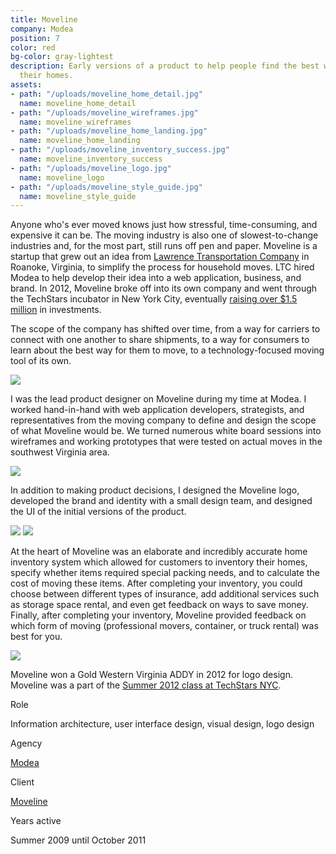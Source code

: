 ```yaml
---
title: Moveline
company: Modea
position: 7
color: red
bg-color: gray-lightest
description: Early versions of a product to help people find the best way to move
  their homes.
assets:
- path: "/uploads/moveline_home_detail.jpg"
  name: moveline_home_detail
- path: "/uploads/moveline_wireframes.jpg"
  name: moveline_wireframes
- path: "/uploads/moveline_home_landing.jpg"
  name: moveline_home_landing
- path: "/uploads/moveline_inventory_success.jpg"
  name: moveline_inventory_success
- path: "/uploads/moveline_logo.jpg"
  name: moveline_logo
- path: "/uploads/moveline_style_guide.jpg"
  name: moveline_style_guide
---
```


Anyone who's ever moved knows just how stressful, time-consuming, and expensive it can be. The moving industry is also one of slowest-to-change industries and, for the most part, still runs off pen and paper. Moveline is a startup that grew out an idea from [Lawrence Transportation Company](http://lawrencetransportation.com) in Roanoke, Virginia, to simplify the  process for household moves. LTC hired Modea to help develop their idea into a web application, business, and brand. In 2012, Moveline broke off into its own company and went through the TechStars incubator in New York City, eventually [raising over $1.5 million](http://pandodaily.com/2012/10/31/moveline-raises-1-5-million-to-deal-with-moving-companies-so-you-never-have-to/) in investments.

The scope of the company has shifted over time, from a way for carriers to connect with one another to share shipments, to a way for consumers to learn about the best way for them to move, to a technology-focused moving tool of its own.

<div class="mt-sm-4 mb-sm-4 ml-md-n4 mr-md-n4">
<img src="/uploads/moveline_wireframes.jpg">
</div>

I was the lead product designer on Moveline during my time at Modea. I worked hand-in-hand with web application developers, strategists, and representatives from the moving company to define and design the scope of what Moveline would be. We turned numerous white board sessions into wireframes and working prototypes that were tested on actual moves in the southwest Virginia area.

<div class="mt-sm-4 mb-sm-4 ml-md-n4 mr-md-n4">
<img src="/uploads/moveline_logo.jpg">
</div>

In addition to making product decisions, I designed the Moveline logo, developed the brand and identity with a small design team, and designed the UI of the initial versions of the product. 

<div class="mt-sm-4 mb-sm-4 ml-md-n4 mr-md-n4">
<img src="/uploads/moveline_home_landing.jpg">
<img src="/uploads/moveline_home_detail.jpg">
</div>

At the heart of Moveline was an elaborate and incredibly accurate home inventory system which allowed for customers to inventory their homes, specify whether items required special packing needs, and to calculate the cost of moving these items. After completing your inventory, you could choose between different types of insurance, add additional services such as storage space rental, and even get feedback on ways to save money. Finally, after completing your inventory, Moveline provided feedback on which form of moving (professional movers, container, or truck rental) was best for you.

<div class="mt-sm-4 mb-sm-4 ml-md-n4 mr-md-n4">
<img src="/uploads/moveline_inventory_success.jpg">
</div>

Moveline won a Gold Western Virginia ADDY in 2012 for logo design.
Moveline was a part of the [Summer 2012 class at TechStars NYC](http://techcrunch.com/2012/06/14/the-full-run-down-on-all-13-startups-at-techstars-nyc-demo-day-2012/).


<div class="col-group text-small mt-sm-4 mb-sm-4">
    <div class="col col-sm-12 col-md-3">
        <p class="bold mb-sm-0 mb-md-1">Role</p>
    </div>
    <div class="col col-sm-12 col-md-9">
        <p class="mb-sm-1">Information architecture, user interface design, visual design, logo design</p>
    </div>
    <div class="col col-sm-12 col-md-3">
        <p class="bold mb-sm-0 mb-md-1">Agency</p>
    </div>
    <div class="col col-sm-12 col-md-9">
        <p class="mb-sm-1"><a href="http://modea.com" target="_blank">Modea</a></p>
    </div>
    <div class="col col-sm-12 col-md-3">
        <p class="bold mb-sm-0 mb-md-1">Client</p>
    </div>
    <div class="col col-sm-12 col-md-9">
        <p class="mb-sm-1"><a href="http://moveline.com" target="_blank">Moveline</a></p>
    </div>
    <div class="col col-sm-12 col-md-3">
        <p class="bold mb-sm-0 mb-md-1">Years active</p>
    </div>
    <div class="col col-sm-12 col-md-9">
        <p class="mb-sm-1">Summer 2009 until October 2011</p>
    </div>
</div>
